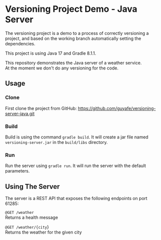 # Versioning Project Demo - Java Server

The versioning project is a demo to a process of correctly versioning a project, and based on the working branch automatically setting the dependencies.

This project is using Java 17 and Gradle 8.1.1.

This repository demonstrates the Java server of a weather service.<br>
At the moment we don't do any versioning for the code.

## Usage
### Clone
First clone the project from GitHub: https://github.com/guyafe/versioning-server-java.git
### Build
Build is using the command `gradle build`. It will create a jar file named `versioning-server.jar` in the `build/libs` directory.
### Run
Run the server using `gradle run`. It will run the server with the default parameters.

## Using The Server
The server is a REST API that exposes the following endpoints on port 61285:

`@GET /weather`<br>
Returns a health message

`@GET /weather/{city`}<br>
Returns the weather for the given city
